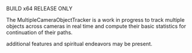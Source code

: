 BUILD x64 RELEASE ONLY

The MultipleCameraObjectTracker is a work in progress to track multiple objects across cameras in real time and compute their basic statistics for continuation of their paths.

additional features and spiritual endeavors may be present.
